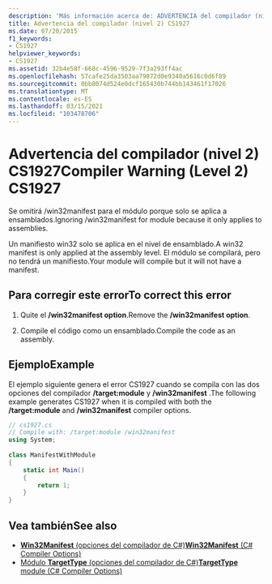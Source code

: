 ```yaml
---
description: 'Más información acerca de: ADVERTENCIA del compilador (nivel 2) CS1927'
title: Advertencia del compilador (nivel 2) CS1927
ms.date: 07/20/2015
f1_keywords:
- CS1927
helpviewer_keywords:
- CS1927
ms.assetid: 32b4e58f-668c-4596-9529-7f3a293ff4ac
ms.openlocfilehash: 57cafe25da3503aa79872d0e9340a5616c0d6f89
ms.sourcegitcommit: 0bb8074d524e0dcf165430b744bb143461f17026
ms.translationtype: MT
ms.contentlocale: es-ES
ms.lasthandoff: 03/15/2021
ms.locfileid: "103478706"
---
```

# <a name="compiler-warning-level-2-cs1927"></a><span data-ttu-id="0acac-103">Advertencia del compilador (nivel 2) CS1927</span><span class="sxs-lookup"><span data-stu-id="0acac-103">Compiler Warning (Level 2) CS1927</span></span>

<span data-ttu-id="0acac-104">Se omitirá /win32manifest para el módulo porque solo se aplica a ensamblados.</span><span class="sxs-lookup"><span data-stu-id="0acac-104">Ignoring /win32manifest for module because it only applies to assemblies.</span></span>  
  
 <span data-ttu-id="0acac-105">Un manifiesto win32 solo se aplica en el nivel de ensamblado.</span><span class="sxs-lookup"><span data-stu-id="0acac-105">A win32 manifest is only applied at the assembly level.</span></span> <span data-ttu-id="0acac-106">El módulo se compilará, pero no tendrá un manifiesto.</span><span class="sxs-lookup"><span data-stu-id="0acac-106">Your module will compile but it will not have a manifest.</span></span>  
  
## <a name="to-correct-this-error"></a><span data-ttu-id="0acac-107">Para corregir este error</span><span class="sxs-lookup"><span data-stu-id="0acac-107">To correct this error</span></span>  
  
1. <span data-ttu-id="0acac-108">Quite el **/win32manifest option**.</span><span class="sxs-lookup"><span data-stu-id="0acac-108">Remove the **/win32manifest option**.</span></span>  
  
2. <span data-ttu-id="0acac-109">Compile el código como un ensamblado.</span><span class="sxs-lookup"><span data-stu-id="0acac-109">Compile the code as an assembly.</span></span>  
  
## <a name="example"></a><span data-ttu-id="0acac-110">Ejemplo</span><span class="sxs-lookup"><span data-stu-id="0acac-110">Example</span></span>  

 <span data-ttu-id="0acac-111">El ejemplo siguiente genera el error CS1927 cuando se compila con las dos opciones del compilador **/target:module** y **/win32manifest** .</span><span class="sxs-lookup"><span data-stu-id="0acac-111">The following example generates CS1927 when it is compiled with both the **/target:module** and **/win32manifest** compiler options.</span></span>  
  
```csharp  
// cs1927.cs  
// Compile with: /target:module /win32manifest  
using System;  
  
class ManifestWithModule  
{  
    static int Main()  
    {  
        return 1;  
    }  
}  
```  
  
## <a name="see-also"></a><span data-ttu-id="0acac-112">Vea también</span><span class="sxs-lookup"><span data-stu-id="0acac-112">See also</span></span>

- [<span data-ttu-id="0acac-113">**Win32Manifest** (opciones del compilador de C#)</span><span class="sxs-lookup"><span data-stu-id="0acac-113">**Win32Manifest** (C# Compiler Options)</span></span>](../language-reference/compiler-options/resources.md#win32manifest)
- [<span data-ttu-id="0acac-114">Módulo **TargetType** (opciones del compilador de C#)</span><span class="sxs-lookup"><span data-stu-id="0acac-114">**TargetType** module (C# Compiler Options)</span></span>](../language-reference/compiler-options/output.md#targettype)

